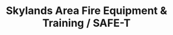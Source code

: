 ---
title: "Skylands Area Fire Equipment & Training / SAFE-T"
url: /riverdale/skylands-area-fire-equipment-und-training-safe-t/
shop: Outdoor
---